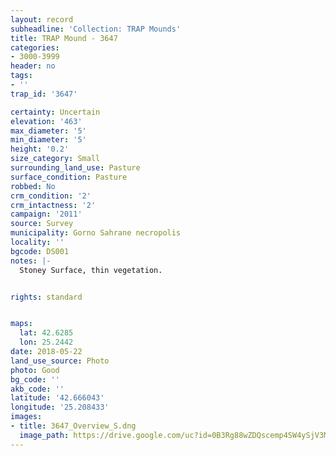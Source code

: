 ```yaml
---
layout: record
subheadline: 'Collection: TRAP Mounds'
title: TRAP Mound - 3647
categories:
- 3000-3999
header: no
tags:
- ''
trap_id: '3647'

certainty: Uncertain
elevation: '463'
max_diameter: '5'
min_diameter: '5'
height: '0.2'
size_category: Small
surrounding_land_use: Pasture
surface_condition: Pasture
robbed: No
crm_condition: '2'
crm_intactness: '2'
campaign: '2011'
source: Survey
municipality: Gorno Sahrane necropolis
locality: ''
bgcode: DS001
notes: |-
  Stoney Surface, thin vegetation.


rights: standard


maps:
  lat: 42.6285
  lon: 25.2442
date: 2018-05-22
land_use_source: Photo
photo: Good
bg_code: ''
akb_code: ''
latitude: '42.666043'
longitude: '25.208433'
images:
- title: 3647_Overview_S.dng
  image_path: https://drive.google.com/uc?id=0B3Rg88wZDQscemp4SW4ySjV3Mmc
---
```

